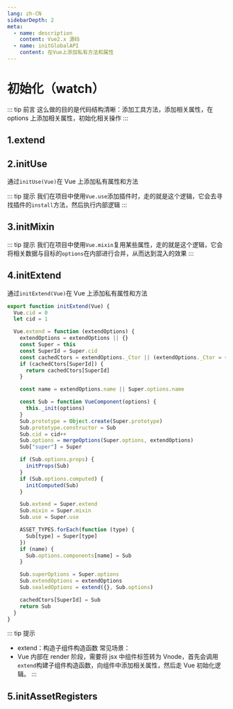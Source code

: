 ```yaml
---
lang: zh-CN
sidebarDepth: 2
meta:
  - name: description
    content: Vue2.x 源码
  - name: initGlobalAPI
    content: 在Vue上添加私有方法和属性
---
```


# 初始化（watch）

::: tip 前言
这么做的目的是代码结构清晰：添加工具方法，添加相关属性，在 options 上添加相关属性，初始化相关操作
:::

## 1.extend

## 2.initUse

通过`initUse(Vue)`在 Vue 上添加私有属性和方法

::: tip 提示
我们在项目中使用`Vue.use`添加插件时，走的就是这个逻辑，它会去寻找插件的`install`方法，然后执行内部逻辑
:::

## 3.initMixin

::: tip 提示
我们在项目中使用`Vue.mixin`复用某些属性，走的就是这个逻辑，它会将相关数据与目标的`options`在内部进行合并，从而达到混入的效果
:::

## 4.initExtend

通过`initExtend(Vue)`在 Vue 上添加私有属性和方法

```js
export function initExtend(Vue) {
  Vue.cid = 0
  let cid = 1

  Vue.extend = function (extendOptions) {
    extendOptions = extendOptions || {}
    const Super = this
    const SuperId = Super.cid
    const cachedCtors = extendOptions._Ctor || (extendOptions._Ctor = {})
    if (cachedCtors[SuperId]) {
      return cachedCtors[SuperId]
    }

    const name = extendOptions.name || Super.options.name

    const Sub = function VueComponent(options) {
      this._init(options)
    }
    Sub.prototype = Object.create(Super.prototype)
    Sub.prototype.constructor = Sub
    Sub.cid = cid++
    Sub.options = mergeOptions(Super.options, extendOptions)
    Sub["super"] = Super

    if (Sub.options.props) {
      initProps(Sub)
    }
    if (Sub.options.computed) {
      initComputed(Sub)
    }

    Sub.extend = Super.extend
    Sub.mixin = Super.mixin
    Sub.use = Super.use

    ASSET_TYPES.forEach(function (type) {
      Sub[type] = Super[type]
    })
    if (name) {
      Sub.options.components[name] = Sub
    }

    Sub.superOptions = Super.options
    Sub.extendOptions = extendOptions
    Sub.sealedOptions = extend({}, Sub.options)

    cachedCtors[SuperId] = Sub
    return Sub
  }
}
```

::: tip 提示

- extend：构造子组件构造函数
  常见场景：
- Vue 内部在 render 阶段，需要将 jsx 中组件标签转为 Vnode，首先会调用`extend`构建子组件构造函数，向组件中添加相关属性，然后走 Vue 初始化逻辑。
  :::

## 5.initAssetRegisters

<!-- <Vssue /> -->
